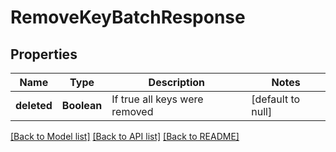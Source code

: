 # RemoveKeyBatchResponse
## Properties

| Name | Type | Description | Notes |
|------------ | ------------- | ------------- | -------------|
| **deleted** | **Boolean** | If true all keys were removed | [default to null] |

[[Back to Model list]](../README.md#documentation-for-models) [[Back to API list]](../README.md#documentation-for-api-endpoints) [[Back to README]](../README.md)

